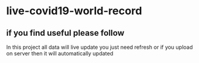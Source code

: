 # live-covid19-world-record
## if you find useful please follow
In this project all data will live update you just need refresh  or if you upload on server then it will automatically updated

